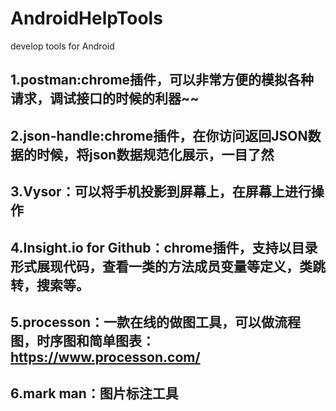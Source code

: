 # AndroidHelpTools
develop tools for Android
## 1.postman:chrome插件，可以非常方便的模拟各种请求，调试接口的时候的利器~~
## 2.json-handle:chrome插件，在你访问返回JSON数据的时候，将json数据规范化展示，一目了然
## 3.Vysor：可以将手机投影到屏幕上，在屏幕上进行操作
## 4.Insight.io for Github：chrome插件，支持以目录形式展现代码，查看一类的方法成员变量等定义，类跳转，搜索等。
## 5.processon：一款在线的做图工具，可以做流程图，时序图和简单图表：https://www.processon.com/
## 6.mark man：图片标注工具

